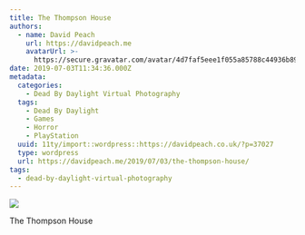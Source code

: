 ```yaml
---
title: The Thompson House
authors:
  - name: David Peach
    url: https://davidpeach.me
    avatarUrl: >-
      https://secure.gravatar.com/avatar/4d7faf5eee1f055a85788c44936b8995eaab6dfb004e7854ec747ccb272e91ee?s=96&d=mm&r=g
date: 2019-07-03T11:34:36.000Z
metadata:
  categories:
    - Dead By Daylight Virtual Photography
  tags:
    - Dead By Daylight
    - Games
    - Horror
    - PlayStation
  uuid: 11ty/import::wordpress::https://davidpeach.co.uk/?p=37027
  type: wordpress
  url: https://davidpeach.me/2019/07/03/the-thompson-house/
tags:
  - dead-by-daylight-virtual-photography
---
```

[![](/assets/Thompson-House-yEnPbCCfhYZv.jpg)](/assets/Thompson-House-yEnPbCCfhYZv.jpg)

The Thompson House